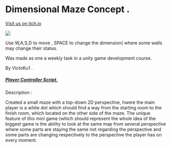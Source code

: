 # Dimensional Maze Concept .
[Visit us on itch.io](https://victoku1.itch.io/dimensional-maze-concept)


[![](http://img.youtube.com/vi/Y7tY3khI5DM/0.jpg)](http://www.youtube.com/watch?v=Y7tY3khI5DM "Dimensional Maze Concept.")

Use W,A,S,D to move , SPACE to change the dimension( where some walls may change their status.

Was made as one a weekly task in a unity game development course.

By VictoKu1 .



##### [Player Controller Script.](https://github.com/VictoKuGame/Dimensional/blob/main/MazeConcept/Assets/Scripts/PlayerControllerS.cs)

Description :

Created a small maze with a top-down 2D perspective, hwere the main player is a white dot which should find a way from the starting room to the finish room, which located on the other side of the maze. The unique feature of this mini game (which should represent the whole idea of the biggest game is the ability to look at the same map from several perspective where some parts are staying the same not regarding the perspective and some parts are changing respectively to the perspective the player has on every moment.
